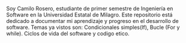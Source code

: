 Soy Camilo Rosero, estudiante de primer semestre de Ingeniería en Software en la Universidad Estatal de Milagro. 
Este repositorio está dedicado a documentar mi aprendizaje y progreso en el desarrollo de software.
Temas ya vistos son:
Condicionales simples(If), Bucle (For y while).
Ciclos de vida del software y codigo etico.
